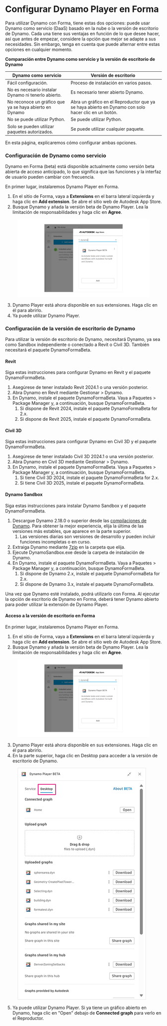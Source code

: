 # Configurar Dynamo Player en Forma


Para utilizar Dynamo con Forma, tiene estas dos opciones: puede usar Dynamo como servicio (DaaS) basado en la nube o la versión de escritorio de Dynamo. Cada una tiene sus ventajas en función de lo que desee hacer, así que antes de empezar, considere la opción que mejor se adapte a sus necesidades. Sin embargo, tenga en cuenta que puede alternar entre estas opciones en cualquier momento.

**Comparación entre Dynamo como servicio y la versión de escritorio de Dynamo**

<table><thead><tr><th>Dynamo como servicio</th><th>Versión de escritorio</th><th data-hidden></th></tr></thead><tbody><tr><td>Fácil configuración.</td><td>Proceso de instalación en varios pasos.</td><td></td></tr><tr><td>No es necesario instalar Dynamo ni tenerlo abierto.</td><td>Es necesario tener abierto Dynamo.</td><td></td></tr><tr><td>No reconoce un gráfico que ya se haya abierto en Dynamo</td><td>Abra un gráfico en el Reproductor que ya se haya abierto en Dynamo con solo hacer clic en un botón.</td><td></td></tr><tr><td>No se puede utilizar Python.</td><td>Se puede utilizar Python.</td><td></td></tr><tr><td>Solo se pueden utilizar paquetes autorizados.</td><td>Se puede utilizar cualquier paquete.</td><td></td></tr></tbody></table>

En esta página, explicaremos cómo configurar ambas opciones.

### Configuración de Dynamo como servicio

Dynamo en Forma (beta) está disponible actualmente como versión beta abierta de acceso anticipado, lo que significa que las funciones y la interfaz de usuario pueden cambiar con frecuencia.

En primer lugar, instalaremos Dynamo Player en Forma.

1. En el sitio de Forma, vaya a **Extensions** en el barra lateral izquierda y haga clic en **Add extension**. Se abre el sitio web de Autodesk App Store.
2. Busque Dynamo y añada la versión beta de Dynamo Player. Lea la limitación de responsabilidades y haga clic en **Agree**.

<figure><img src="../.gitbook/assets/install-player.png" alt=""><figcaption></figcaption></figure>

3. Dynamo Player está ahora disponible en sus extensiones. Haga clic en él para abrirlo.
4. Ya puede utilizar Dynamo Player.

### Configuración de la versión de escritorio de Dynamo

Para utilizar la versión de escritorio de Dynamo, necesitará Dynamo, ya sea como Sandbox independiente o conectado a Revit o Civil 3D. También necesitará el paquete DynamoFormaBeta.

#### Revit

Siga estas instrucciones para configurar Dynamo en Revit y el paquete DynamoFormaBeta.

1. Asegúrese de tener instalado Revit 2024.1 o una versión posterior.
2. Abra Dynamo en Revit mediante Gestionar > Dynamo.
3. En Dynamo, instale el paquete DynamoFormaBeta. Vaya a Paquetes > Package Manager y, a continuación, busque DynamoFormaBeta.
   1. Si dispone de Revit 2024, instale el paquete DynamoFormaBeta for 2.x.
   2. Si dispone de Revit 2025, instale el paquete DynamoFormaBeta.

#### Civil 3D

Siga estas instrucciones para configurar Dynamo en Civil 3D y el paquete DynamoFormaBeta.

1. Asegúrese de tener instalado Civil 3D 2024.1 o una versión posterior.
2. Abra Dynamo en Civil 3D mediante Gestionar > Dynamo.
3. En Dynamo, instale el paquete DynamoFormaBeta. Vaya a Paquetes > Package Manager y, a continuación, busque DynamoFormaBeta.
   1. Si tiene Civil 3D 2024, instale el paquete DynamoFormaBeta for 2.x.
   2. Si tiene Civil 3D 2025, instale el paquete DynamoFormaBeta.

#### Dynamo Sandbox

Siga estas instrucciones para instalar Dynamo Sandbox y el paquete DynamoFormaBeta.

1. Descargue Dynamo 2.18.0 o superior desde las [compilaciones de Dynamo](https://dynamobuilds.com/). Para obtener la mejor experiencia, elija la última de las versiones más estables, que aparece en la parte superior.
   1. Las versiones diarias son versiones de desarrollo y pueden incluir funciones incompletas o en curso.
2. Extraiga Dynamo mediante [7zip](https://7zip-es.updatestar.com/) en la carpeta que elija.
3. Ejecute DynamoSandbox.exe desde la carpeta de instalación de Dynamo.
4. En Dynamo, instale el paquete DynamoFormaBeta. Vaya a Paquetes > Package Manager y, a continuación, busque DynamoFormaBeta.
   1. Si dispone de Dynamo 2.x, instale el paquete DynamoFormaBeta for 2.x.
   2. Si dispone de Dynamo 3.x, instale el paquete DynamoFormaBeta.

Una vez que Dynamo esté instalado, podrá utilizarlo con Forma. Al ejecutar la opción de escritorio de Dynamo en Forma, deberá tener Dynamo abierto para poder utilizar la extensión de Dynamo Player.

#### Acceso a la versión de escritorio en Forma

En primer lugar, instalaremos Dynamo Player en Forma.

1. En el sitio de Forma, vaya a **Extensions** en el barra lateral izquierda y haga clic en **Add extension**. Se abre el sitio web de Autodesk App Store.
2. Busque Dynamo y añada la versión beta de Dynamo Player. Lea la limitación de responsabilidades y haga clic en **Agree**.

<figure><img src="../.gitbook/assets/install-player.png" alt=""><figcaption></figcaption></figure>

3. Dynamo Player está ahora disponible en sus extensiones. Haga clic en él para abrirlo.
4. En la parte superior, haga clic en Desktop para acceder a la versión de escritorio de Dynamo.

<figure><img src="../.gitbook/assets/dynamo-desktop.png" alt=""><figcaption></figcaption></figure>

5. Ya puede utilizar Dynamo Player. Si ya tiene un gráfico abierto en Dynamo, haga clic en "Open" debajo de **Connected graph** para verlo en el Reproductor.
